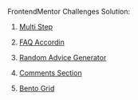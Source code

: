 FrontendMentor Challenges Solution:
1) [Multi Step](https://github.com/coderaishya/FrontendMentorProjects/tree/master/multi-step-form)

2) [FAQ Accordin](https://coderaishya.github.io/FrontendMentorProjects/faq-accordin/index.html)

3) [Random Advice Generator](https://coderaishya.github.io/FrontendMentorProjects/random-advice-generator/index.html)

4) [Comments Section](https://coderaishya.github.io/FrontendMentorProjects/comments-section/index.html)

5) [Bento Grid](https://coderaishya.github.io/FrontendMentorProjects/bento-grid/index.html)
